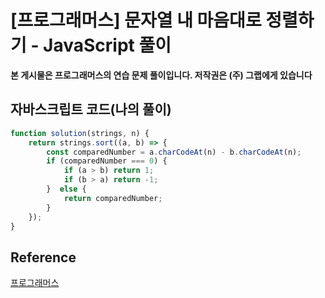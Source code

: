 # [프로그래머스] 문자열 내 마음대로 정렬하기 - JavaScript 풀이

**본 게시물은 프로그래머스의 연습 문제 풀이입니다. 저작권은 (주) 그랩에게 있습니다**



## 자바스크립트 코드(나의 풀이)

```JavaScript
function solution(strings, n) {
    return strings.sort((a, b) => {
        const comparedNumber = a.charCodeAt(n) - b.charCodeAt(n);
        if (comparedNumber === 0) {
            if (a > b) return 1;
            if (b > a) return -1;
        }  else {
            return comparedNumber;
        }
    });
}
```



## Reference

[프로그래머스](https://programmers.co.kr)

